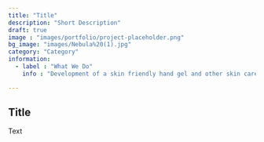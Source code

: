 ```yaml
---
title: "Title"
description: "Short Description"
draft: true 
image : "images/portfolio/project-placeholder.png"
bg_image: "images/Nebula%20(1).jpg"
category: "Category"
information:
  - label : "What We Do"
    info : "Development of a skin friendly hand gel and other skin care products"

---
```


## Title

Text


